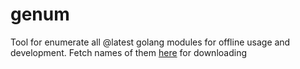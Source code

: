 # genum
Tool for enumerate all @latest golang modules for offline usage and development. Fetch names of them [here](https://index.golang.org/index) for downloading
